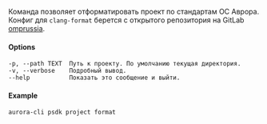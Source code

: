 Команда позволяет отформатировать проект по стандартам ОС Аврора.
Конфиг для `clang-format` берется с открытого репозитория на GitLab [omprussia](https://gitlab.com/omprussia).

#### Options

```shell
-p, --path TEXT  Путь к проекту. По умолчанию текущая директория.
-v, --verbose    Подробный вывод.
--help           Показать это сообщение и выйти.
```

#### Example

```shell
aurora-cli psdk project format
```
